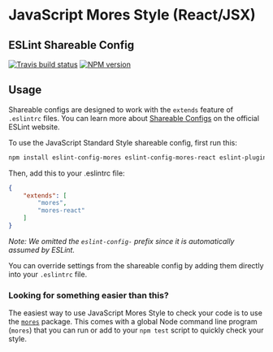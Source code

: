 # JavaScript Mores Style (React/JSX)
## ESLint Shareable Config

[![Travis build status](http://img.shields.io/travis/gajus/eslint-plugin-mores-react/master.svg?style=flat-square)](https://travis-ci.org/gajus/eslint-plugin-mores-react)
[![NPM version](http://img.shields.io/npm/v/eslint-plugin-mores-react.svg?style=flat-square)](https://www.npmjs.org/package/eslint-plugin-mores-react)

## Usage

Shareable configs are designed to work with the `extends` feature of `.eslintrc` files. You can learn more about [Shareable Configs](http://eslint.org/docs/developer-guide/shareable-configs) on the official ESLint website.

To use the JavaScript Standard Style shareable config, first run this:

```bash
npm install eslint-config-mores eslint-config-mores-react eslint-plugin-react
```

Then, add this to your .eslintrc file:

```json
{
    "extends": [
        "mores",
        "mores-react"
    ]
}
```

*Note: We omitted the `eslint-config-` prefix since it is automatically assumed by ESLint.*

You can override settings from the shareable config by adding them directly into your `.eslintrc` file.

### Looking for something easier than this?

The easiest way to use JavaScript Mores Style to check your code is to use the [`mores`](https://github.com/gajus/mores) package. This comes with a global Node command line program (`mores`) that you can run or add to your `npm test` script to quickly check your style.
